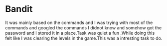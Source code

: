 # Bandit

It was mainly based on the commands and I was trying with most of the commands and googled the commands I didnot know and somehow got the password and I stored it in a place.Task was quiet a fun .While doing this felt like I was clearing the levels in the game.This was a intresting task to do.

